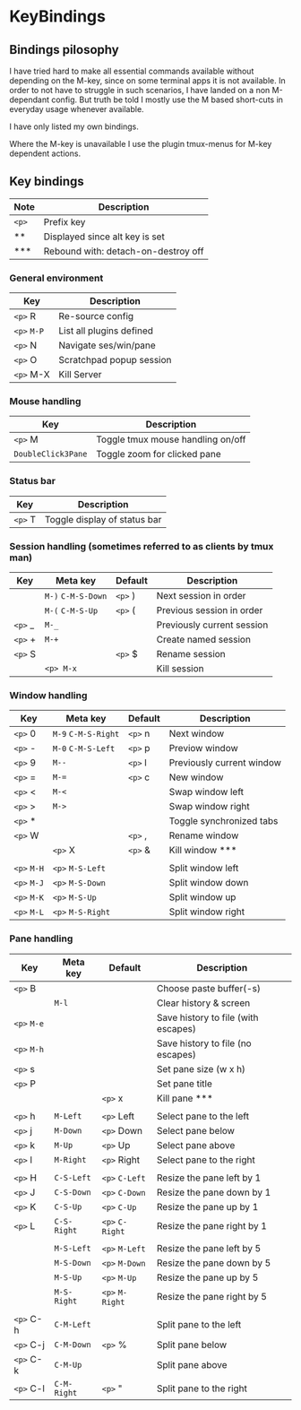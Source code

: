 # KeyBindings

## Bindings pilosophy

I have tried hard to make all essential commands available without
depending on the M-key, since on some terminal apps it is not available.
In order to not have to struggle in such scenarios, I have landed
on a non M-dependant config. But truth be told I mostly use the
M based short-cuts in everyday usage whenever available.

I have only listed my own bindings.

Where the M-key is unavailable I use the plugin tmux-menus for M-key
dependent actions.

## Key bindings

Note | Description
-|-
`<p>` | Prefix key
**    | Displayed since alt key is set
***   | Rebound with: detach-on-destroy off

### General environment

Key | Description
-|-
`<p>` R   | Re-source config
`<p>` `M-P` | List all plugins defined
`<p>` N   | Navigate ses/win/pane
`<p>` O   | Scratchpad popup session
`<p>` M-X | Kill Server

### Mouse handling

Key | Description
-|-
`<p>` M | Toggle tmux mouse handling on/off
`DoubleClick3Pane` | Toggle zoom for clicked pane

### Status bar

Key | Description
------ | ------
`<p>` T | Toggle display of status bar

### Session handling (sometimes referred to as clients by tmux man)

 Key | Meta key | Default | Description
 ------ | ------ | ------ | ------
 <nbsp> | `M-)` `C-M-S-Down` | `<p>` ) | Next session in order
 <nbsp> | `M-(` `C-M-S-Up`   | `<p>` ( | Previous session in order
 `<p>` _ | `M-_`         | <nbsp>  | Previously current session
 `<p>` +  | `M-+`         | <nbsp>  | Create named session
 `<p>` S  | <nbsp>        | `<p>` $ | Rename session
 <nbsp> | `<p> M-x`       | <nbsp>  | Kill session

### Window handling

Key | Meta key | Default | Description
------ | ------ | ------ | ------
`<p>` 0  | `M-9` `C-M-S-Right` | `<p>` n | Next window
`<p>` -  | `M-0` `C-M-S-Left`  | `<p>` p | Previow window
`<p>` 9  | `M--`   | `<p>` l | Previously current window
`<p>` =  | `M-=`   | `<p>` c | New window
`<p>` <  | `M-<`   | <nbsp>  | Swap window left
`<p>` >  | `M->`   | <nbsp>  | Swap window right
`<p>` *  |         | <nbsp>  | Toggle synchronized tabs
`<p>` W  |         | `<p>` , | Rename window
<nbsp> | `<p>` X | `<p>` & | Kill window ***
<nbsp> |<nbsp> |<nbsp> | <nbsp>
`<p>` `M-H` | `<p>` `M-S-Left`  | <nbsp> | Split window left
`<p>` `M-J` | `<p>` `M-S-Down`  | <nbsp> | Split window down
`<p>` `M-K` | `<p>` `M-S-Up`    | <nbsp> | Split window up
`<p>` `M-L` | `<p>` `M-S-Right` | <nbsp> | Split window right

### Pane handling

Key | Meta key | Default | Description
-|-|-|-
`<p>` B   | | | Choose paste buffer(-s)
<nbsp> | `M-l` | | Clear history & screen
`<p>` `M-e` | | | Save history to file (with escapes)
`<p>` `M-h` | | | Save history to file (no escapes)
`<p>` s   | | | Set pane size (w x h)
`<p>` P   | | | Set pane title
<nbsp> | | `<p>` x | Kill pane ***
<nbsp> |<nbsp> |<nbsp> | <nbsp>
`<p>` h | `M-Left`  | `<p>` Left  | Select pane to the left
`<p>` j | `M-Down`  | `<p>` Down  | Select pane below
`<p>` k | `M-Up`    | `<p>` Up    | Select pane above
`<p>` l | `M-Right` | `<p>` Right | Select pane to the right
<nbsp> |<nbsp> |<nbsp> | <nbsp>
`<p>` H | `C-S-Left`  | `<p>` `C-Left`  | Resize the pane left by 1
`<p>` J | `C-S-Down`  | `<p>` `C-Down`  | Resize the pane down by 1
`<p>` K | `C-S-Up`    | `<p>` `C-Up`    | Resize the pane up by 1
`<p>` L | `C-S-Right` | `<p>` `C-Right` | Resize the pane right by 1
<nbsp> |<nbsp> |<nbsp> | <nbsp>
<nbsp> | `M-S-Left`  | `<p>` `M-Left`  | Resize the pane left by 5
<nbsp> | `M-S-Down`  | `<p>` `M-Down`  | Resize the pane down by 5
<nbsp> | `M-S-Up`    | `<p>` `M-Up`    | Resize the pane up by 5
<nbsp> | `M-S-Right` | `<p>` `M-Right` | Resize the pane right by 5
<nbsp> |<nbsp> |<nbsp> | <nbsp>
`<p>` C-h | `C-M-Left`  |         | Split pane to the left
`<p>` C-j | `C-M-Down`  | `<p>` % | Split pane below
`<p>` C-k | `C-M-Up`    |         | Split pane above
`<p>` C-l | `C-M-Right` | `<p>` " | Split pane to the right
